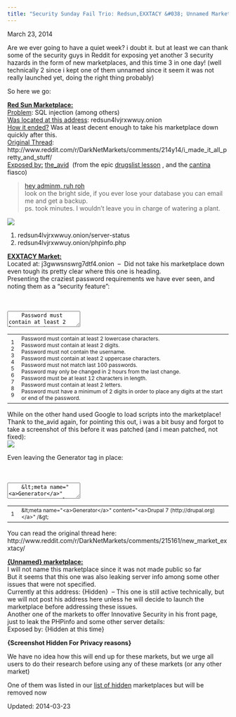```yaml
---
title: "Security Sunday Fail Trio: Redsun,EXXTACY &#038; Unnamed Market"
---
```


<span>March 23, 2014</span>
    

<p>Are we ever going to have a quiet week? i doubt it. but at least we can thank some of the security guys in Reddit for exposing yet another 3 security hazards in the form of new marketplaces, and this time 3 in one day! (well technically 2 since i kept one of them unnamed since it seem it was not really launched yet, doing the right thing probably)</p>
<p>So here we go:</p>
<p><span style="text-decoration: underline;"><strong>Red Sun Marketplace:</strong></span><br />
<span style="text-decoration: underline;">Problem</span>: SQL injection (among others)<br />
<span style="text-decoration: underline;">Was located at this address</span>: redsun4lvjrxwwuy.onion<br />
<span style="text-decoration: underline;">How it ended?</span> Was at least decent enough to take his marketplace down quickly after this.<br />
<span style="text-decoration: underline;">Original Thread</span>: http://www.reddit.com/r/DarkNetMarkets/comments/214y14/i_made_it_all_pretty_and_stuff/<br />
<span style="text-decoration: underline;">Exposed by:</span> <a href="http://www.reddit.com/user/the_avid">the_avid</a>  (from the epic <a href="https://g-i-r.github.io/deepdotweb/2014/01/27/the-drugslist-lesson-why-marketplace-security-should-not-be-taken-lightly/">drugslist lesson</a> , and the <a href="https://g-i-r.github.io/deepdotweb/2014/01/29/cantina-marketplace-pwnd-admin-password-was-password1/">cantina</a> fiasco)</p>
<div>
<div>
<blockquote><p><a href="http://prntscr.com/33fiyo">hey adminm, ruh roh<br />
</a>look on the bright side, if you ever lose your database you can email me and get a backup.<br />
    ps. took minutes. I wouldn&#8217;t leave you in charge of watering a plant.</p></blockquote>
</div>
</div>
<img src="https://G-I-R.github.io/deepdotweb/imgs/2014/03/VDMpbLU.png" />

<ol>
<li>redsun4lvjrxwwuy.onion/server-status</li>
<li>redsun4lvjrxwwuy.onion/phpinfo.php</li>
</ol>
<p><span style="text-decoration: underline;"><strong>EXXTACY Market:</strong></span><br />
    Located at: j3gwwsnswrg7dtf4.onion  &#8211;  Did not take his marketplace down even tough its pretty clear where this one is heading.<br />
    Presenting the craziest password requirements we have ever seen, and noting them as a &#8220;security feature&#8221;:</p>
<div id="crayon-5bd6e32fbc247334234541" class="crayon-syntax crayon-theme-classic crayon-font-monaco crayon-os-pc print-yes notranslate" data-settings=" minimize scroll-mouseover" style=" margin-top: 12px; margin-bottom: 12px; font-size: 12px !important; line-height: 15px !important;">
<div class="crayon-toolbar" data-settings=" mouseover overlay hide delay" style="font-size: 12px !important;height: 18px !important; line-height: 18px !important;"><span class="crayon-title"></span>
<div class="crayon-tools" style="font-size: 12px !important;height: 18px !important; line-height: 18px !important;"><div class="crayon-button crayon-nums-button" title="Toggle Line Numbers"><div class="crayon-button-icon"></div></div><div class="crayon-button crayon-plain-button" title="Toggle Plain Code"><div class="crayon-button-icon"></div></div><div class="crayon-button crayon-wrap-button" title="Toggle Line Wrap"><div class="crayon-button-icon"></div></div><div class="crayon-button crayon-expand-button" title="Expand Code"><div class="crayon-button-icon"></div></div><div class="crayon-button crayon-copy-button" title="Copy"><div class="crayon-button-icon"></div></div><div class="crayon-button crayon-popup-button" title="Open Code In New Window"><div class="crayon-button-icon"></div></div></div></div>
<div class="crayon-info" style="min-height: 16.8px !important; line-height: 16.8px !important;"></div>
<div class="crayon-plain-wrap"><textarea wrap="soft" class="crayon-plain print-no" data-settings="dblclick" readonly style="-moz-tab-size:4; -o-tab-size:4; -webkit-tab-size:4; tab-size:4; font-size: 12px !important; line-height: 15px !important;">
    Password must contain at least 2 lowercase characters.
    Password must contain at least 2 digits.
    Password must not contain the username.
    Password must contain at least 2 uppercase characters.
    Password must not match last 100 passwords.
    Password may only be changed in 2 hours from the last change.
    Password must be at least 12 characters in length.
    Password must contain at least 2 letters.
    Password must have a minimum of 2 digits in order to place any digits at the start or end of the password.</textarea></div>
<div class="crayon-main" style="">
<table class="crayon-table">
<tr class="crayon-row">
<td class="crayon-nums " data-settings="show">
<div class="crayon-nums-content" style="font-size: 12px !important; line-height: 15px !important;"><div class="crayon-num" data-line="crayon-5bd6e32fbc247334234541-1">1</div><div class="crayon-num crayon-striped-num" data-line="crayon-5bd6e32fbc247334234541-2">2</div><div class="crayon-num" data-line="crayon-5bd6e32fbc247334234541-3">3</div><div class="crayon-num crayon-striped-num" data-line="crayon-5bd6e32fbc247334234541-4">4</div><div class="crayon-num" data-line="crayon-5bd6e32fbc247334234541-5">5</div><div class="crayon-num crayon-striped-num" data-line="crayon-5bd6e32fbc247334234541-6">6</div><div class="crayon-num" data-line="crayon-5bd6e32fbc247334234541-7">7</div><div class="crayon-num crayon-striped-num" data-line="crayon-5bd6e32fbc247334234541-8">8</div><div class="crayon-num" data-line="crayon-5bd6e32fbc247334234541-9">9</div></div>
</td>
<td class="crayon-code"><div class="crayon-pre" style="font-size: 12px !important; line-height: 15px !important; -moz-tab-size:4; -o-tab-size:4; -webkit-tab-size:4; tab-size:4;"><div class="crayon-line" id="crayon-5bd6e32fbc247334234541-1"><span class="crayon-e">Password </span><span class="crayon-e">must </span><span class="crayon-e">contain </span><span class="crayon-e">at </span><span class="crayon-i">least</span><span class="crayon-h"> </span><span class="crayon-cn">2</span><span class="crayon-h"> </span><span class="crayon-e">lowercase </span><span class="crayon-v">characters</span><span class="crayon-sy">.</span></div><div class="crayon-line crayon-striped-line" id="crayon-5bd6e32fbc247334234541-2"><span class="crayon-e">Password </span><span class="crayon-e">must </span><span class="crayon-e">contain </span><span class="crayon-e">at </span><span class="crayon-i">least</span><span class="crayon-h"> </span><span class="crayon-cn">2</span><span class="crayon-h"> </span><span class="crayon-v">digits</span><span class="crayon-sy">.</span></div><div class="crayon-line" id="crayon-5bd6e32fbc247334234541-3"><span class="crayon-e">Password </span><span class="crayon-e">must </span><span class="crayon-st">not</span><span class="crayon-h"> </span><span class="crayon-e">contain </span><span class="crayon-e">the </span><span class="crayon-v">username</span><span class="crayon-sy">.</span></div><div class="crayon-line crayon-striped-line" id="crayon-5bd6e32fbc247334234541-4"><span class="crayon-e">Password </span><span class="crayon-e">must </span><span class="crayon-e">contain </span><span class="crayon-e">at </span><span class="crayon-i">least</span><span class="crayon-h"> </span><span class="crayon-cn">2</span><span class="crayon-h"> </span><span class="crayon-e">uppercase </span><span class="crayon-v">characters</span><span class="crayon-sy">.</span></div><div class="crayon-line" id="crayon-5bd6e32fbc247334234541-5"><span class="crayon-e">Password </span><span class="crayon-e">must </span><span class="crayon-st">not</span><span class="crayon-h"> </span><span class="crayon-e">match </span><span class="crayon-i">last</span><span class="crayon-h"> </span><span class="crayon-cn">100</span><span class="crayon-h"> </span><span class="crayon-v">passwords</span><span class="crayon-sy">.</span></div><div class="crayon-line crayon-striped-line" id="crayon-5bd6e32fbc247334234541-6"><span class="crayon-e">Password </span><span class="crayon-e">may </span><span class="crayon-e">only </span><span class="crayon-e">be </span><span class="crayon-e">changed </span><span class="crayon-st">in</span><span class="crayon-h"> </span><span class="crayon-cn">2</span><span class="crayon-h"> </span><span class="crayon-e">hours </span><span class="crayon-e">from </span><span class="crayon-e">the </span><span class="crayon-e">last </span><span class="crayon-v">change</span><span class="crayon-sy">.</span></div><div class="crayon-line" id="crayon-5bd6e32fbc247334234541-7"><span class="crayon-e">Password </span><span class="crayon-e">must </span><span class="crayon-e">be </span><span class="crayon-e">at </span><span class="crayon-i">least</span><span class="crayon-h"> </span><span class="crayon-cn">12</span><span class="crayon-h"> </span><span class="crayon-e">characters </span><span class="crayon-st">in</span><span class="crayon-h"> </span><span class="crayon-v">length</span><span class="crayon-sy">.</span></div><div class="crayon-line crayon-striped-line" id="crayon-5bd6e32fbc247334234541-8"><span class="crayon-e">Password </span><span class="crayon-e">must </span><span class="crayon-e">contain </span><span class="crayon-e">at </span><span class="crayon-i">least</span><span class="crayon-h"> </span><span class="crayon-cn">2</span><span class="crayon-h"> </span><span class="crayon-v">letters</span><span class="crayon-sy">.</span></div><div class="crayon-line" id="crayon-5bd6e32fbc247334234541-9"><span class="crayon-e">Password </span><span class="crayon-e">must </span><span class="crayon-i">have</span><span class="crayon-h"> </span><span class="crayon-i">a</span><span class="crayon-h"> </span><span class="crayon-e">minimum </span><span class="crayon-i">of</span><span class="crayon-h"> </span><span class="crayon-cn">2</span><span class="crayon-h"> </span><span class="crayon-e">digits </span><span class="crayon-st">in</span><span class="crayon-h"> </span><span class="crayon-e">order </span><span class="crayon-st">to</span><span class="crayon-h"> </span><span class="crayon-e">place </span><span class="crayon-e">any </span><span class="crayon-e">digits </span><span class="crayon-e">at </span><span class="crayon-e">the </span><span class="crayon-e">start </span><span class="crayon-st">or</span><span class="crayon-h"> </span><span class="crayon-st">end</span><span class="crayon-h"> </span><span class="crayon-e">of </span><span class="crayon-e">the </span><span class="crayon-v">password</span><span class="crayon-sy">.</span></div></div></td>
</tr>
</table>
</div>
</div>
    
<p>
    While on the other hand used Google to load scripts into the marketplace! Thank to the_avid again, for pointing this out, i was a bit busy and forgot to take a screenshot of this before it was patched (and i mean patched, not fixed):<br />


<img src="https://G-I-R.github.io/deepdotweb/imgs/2014/03/Exxcay.png"/>
<p>Even leaving the Generator tag in place:</p>
<div id="crayon-5bd6e32fbc254584406626" class="crayon-syntax crayon-theme-classic crayon-font-monaco crayon-os-pc print-yes notranslate" data-settings=" minimize scroll-mouseover" style=" margin-top: 12px; margin-bottom: 12px; font-size: 12px !important; line-height: 15px !important;">
<div class="crayon-toolbar" data-settings=" mouseover overlay hide delay" style="font-size: 12px !important;height: 18px !important; line-height: 18px !important;"><span class="crayon-title"></span>
<div class="crayon-tools" style="font-size: 12px !important;height: 18px !important; line-height: 18px !important;"><div class="crayon-button crayon-nums-button" title="Toggle Line Numbers"><div class="crayon-button-icon"></div></div><div class="crayon-button crayon-plain-button" title="Toggle Plain Code"><div class="crayon-button-icon"></div></div><div class="crayon-button crayon-wrap-button" title="Toggle Line Wrap"><div class="crayon-button-icon"></div></div><div class="crayon-button crayon-expand-button" title="Expand Code"><div class="crayon-button-icon"></div></div><div class="crayon-button crayon-copy-button" title="Copy"><div class="crayon-button-icon"></div></div><div class="crayon-button crayon-popup-button" title="Open Code In New Window"><div class="crayon-button-icon"></div></div></div></div>
<div class="crayon-info" style="min-height: 16.8px !important; line-height: 16.8px !important;"></div>
<div class="crayon-plain-wrap"><textarea wrap="soft" class="crayon-plain print-no" data-settings="dblclick" readonly style="-moz-tab-size:4; -o-tab-size:4; -webkit-tab-size:4; tab-size:4; font-size: 12px !important; line-height: 15px !important;">
    &amp;lt;meta name="&lt;a&gt;Generator&lt;/a&gt;" content="&lt;a&gt;Drupal 7 (http://drupal.org)&lt;/a&gt;" /&amp;gt;</textarea></div>
<div class="crayon-main" style="">
<table class="crayon-table">
<tr class="crayon-row">
<td class="crayon-nums " data-settings="show">
<div class="crayon-nums-content" style="font-size: 12px !important; line-height: 15px !important;"><div class="crayon-num" data-line="crayon-5bd6e32fbc254584406626-1">1</div></div>
</td>
<td class="crayon-code"><div class="crayon-pre" style="font-size: 12px !important; line-height: 15px !important; -moz-tab-size:4; -o-tab-size:4; -webkit-tab-size:4; tab-size:4;"><div class="crayon-line" id="crayon-5bd6e32fbc254584406626-1"><span class="crayon-o">&amp;</span><span class="crayon-v">lt</span><span class="crayon-sy">;</span><span class="crayon-e">meta </span><span class="crayon-v">name</span><span class="crayon-o">=</span><span class="crayon-s">"&lt;a&gt;Generator&lt;/a&gt;"</span><span class="crayon-h"> </span><span class="crayon-v">content</span><span class="crayon-o">=</span><span class="crayon-s">"&lt;a&gt;Drupal 7 (http://drupal.org)&lt;/a&gt;"</span><span class="crayon-h"> </span><span class="crayon-o">/</span><span class="crayon-o">&amp;</span><span class="crayon-v">gt</span><span class="crayon-sy">;</span></div></div></td>
</tr>
</table>
</div>
</div>
    
<p>
    You can read the original thread here: http://www.reddit.com/r/DarkNetMarkets/comments/215161/new_market_exxtacy/</p>
<p><span style="text-decoration: underline;"><strong>{Unnamed} marketplace:</strong></span><br />
    I will not name this marketplace since it was not made public so far<br />
    But it seems that this one was also leaking server info among some other issues that were not specified.<br />
    Currently at this address: {Hidden}  &#8211; This one is still active technically, but we will not post his address here unless he will decide to launch the marketplace before addressing these issues.<br />
    Another one of the markets to offer Innovative Security in his front page, just to leak the PHPinfo and some other server details:<br />
    Exposed by: {Hidden at this time}</p>
<p><strong>{Screenshot Hidden For Privacy reasons}</strong></p>
<p>We have no idea how this will end up for these markets, but we urge all users to do their research before using any of these markets (or any other market)</p>
<p>One of them was listed in our <a href="https://g-i-r.github.io/deepdotweb/2013/10/28/updated-llist-of-hidden-marketplaces-tor-i2p/">list of hidden</a> marketplaces but will be removed now</p>

Updated: 2014-03-23
    
